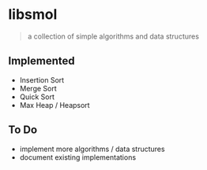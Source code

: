 # libsmol
> a collection of simple algorithms and data structures

## Implemented
 * Insertion Sort
 * Merge Sort
 * Quick Sort
 * Max Heap / Heapsort

## To Do
 * implement more algorithms / data structures
 * document existing implementations
